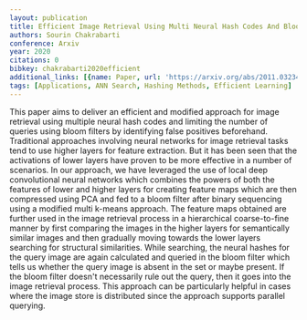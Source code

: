 ```yaml
---
layout: publication
title: Efficient Image Retrieval Using Multi Neural Hash Codes And Bloom Filters
authors: Sourin Chakrabarti
conference: Arxiv
year: 2020
citations: 0
bibkey: chakrabarti2020efficient
additional_links: [{name: Paper, url: 'https://arxiv.org/abs/2011.03234'}]
tags: [Applications, ANN Search, Hashing Methods, Efficient Learning]
---
```

This paper aims to deliver an efficient and modified approach for image
retrieval using multiple neural hash codes and limiting the number of queries
using bloom filters by identifying false positives beforehand. Traditional
approaches involving neural networks for image retrieval tasks tend to use
higher layers for feature extraction. But it has been seen that the activations
of lower layers have proven to be more effective in a number of scenarios. In
our approach, we have leveraged the use of local deep convolutional neural
networks which combines the powers of both the features of lower and higher
layers for creating feature maps which are then compressed using PCA and fed to
a bloom filter after binary sequencing using a modified multi k-means approach.
The feature maps obtained are further used in the image retrieval process in a
hierarchical coarse-to-fine manner by first comparing the images in the higher
layers for semantically similar images and then gradually moving towards the
lower layers searching for structural similarities. While searching, the neural
hashes for the query image are again calculated and queried in the bloom filter
which tells us whether the query image is absent in the set or maybe present.
If the bloom filter doesn't necessarily rule out the query, then it goes into
the image retrieval process. This approach can be particularly helpful in cases
where the image store is distributed since the approach supports parallel
querying.